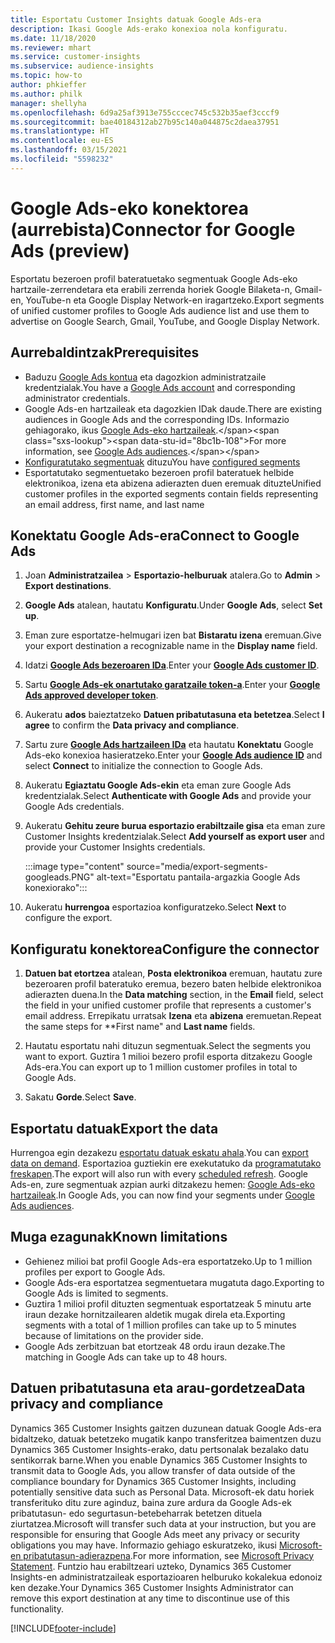 ```yaml
---
title: Esportatu Customer Insights datuak Google Ads-era
description: Ikasi Google Ads-erako konexioa nola konfiguratu.
ms.date: 11/18/2020
ms.reviewer: mhart
ms.service: customer-insights
ms.subservice: audience-insights
ms.topic: how-to
author: phkieffer
ms.author: philk
manager: shellyha
ms.openlocfilehash: 6d9a25af3913e755cccec745c532b35aef3cccf9
ms.sourcegitcommit: bae40184312ab27b95c140a044875c2daea37951
ms.translationtype: HT
ms.contentlocale: eu-ES
ms.lasthandoff: 03/15/2021
ms.locfileid: "5598232"
---
```

# <a name="connector-for-google-ads-preview"></a><span data-ttu-id="8bc1b-103">Google Ads-eko konektorea (aurrebista)</span><span class="sxs-lookup"><span data-stu-id="8bc1b-103">Connector for Google Ads (preview)</span></span>

<span data-ttu-id="8bc1b-104">Esportatu bezeroen profil bateratuetako segmentuak Google Ads-eko hartzaile-zerrendetara eta erabili zerrenda horiek Google Bilaketa-n, Gmail-en, YouTube-n eta Google Display Network-en iragartzeko.</span><span class="sxs-lookup"><span data-stu-id="8bc1b-104">Export segments of unified customer profiles to Google Ads audience list and use them to advertise on Google Search, Gmail, YouTube, and Google Display Network.</span></span> 

## <a name="prerequisites"></a><span data-ttu-id="8bc1b-105">Aurrebaldintzak</span><span class="sxs-lookup"><span data-stu-id="8bc1b-105">Prerequisites</span></span>

-   <span data-ttu-id="8bc1b-106">Baduzu [Google Ads kontua](https://ads.google.com/) eta dagozkion administratzaile kredentzialak.</span><span class="sxs-lookup"><span data-stu-id="8bc1b-106">You have a [Google Ads account](https://ads.google.com/) and corresponding administrator credentials.</span></span>
-   <span data-ttu-id="8bc1b-107">Google Ads-en hartzaileak eta dagozkien IDak daude.</span><span class="sxs-lookup"><span data-stu-id="8bc1b-107">There are existing audiences in Google Ads and the corresponding IDs.</span></span> <span data-ttu-id="8bc1b-108">Informazio gehiagorako, ikus [Google Ads-eko hartzaileak](https://support.google.com/google-ads/answer/7558048?hl=en#:~:text=Audience%20lists%20is%20a%20section,Display%20Network%20through%20remarketing%20campaigns.).</span><span class="sxs-lookup"><span data-stu-id="8bc1b-108">For more information, see [Google Ads audiences](https://support.google.com/google-ads/answer/7558048?hl=en#:~:text=Audience%20lists%20is%20a%20section,Display%20Network%20through%20remarketing%20campaigns.).</span></span>
-   <span data-ttu-id="8bc1b-109">[Konfiguratutako segmentuak](segments.md) dituzu</span><span class="sxs-lookup"><span data-stu-id="8bc1b-109">You have [configured segments](segments.md)</span></span>
-   <span data-ttu-id="8bc1b-110">Esportatutako segmentuetako bezeroen profil bateratuek helbide elektronikoa, izena eta abizena adierazten duen eremuak dituzte</span><span class="sxs-lookup"><span data-stu-id="8bc1b-110">Unified customer profiles in the exported segments contain fields representing an email address, first name, and last name</span></span>

## <a name="connect-to-google-ads"></a><span data-ttu-id="8bc1b-111">Konektatu Google Ads-era</span><span class="sxs-lookup"><span data-stu-id="8bc1b-111">Connect to Google Ads</span></span>

1. <span data-ttu-id="8bc1b-112">Joan **Administratzailea** > **Esportazio-helburuak** atalera.</span><span class="sxs-lookup"><span data-stu-id="8bc1b-112">Go to **Admin** > **Export destinations**.</span></span>

1. <span data-ttu-id="8bc1b-113">**Google Ads** atalean, hautatu **Konfiguratu**.</span><span class="sxs-lookup"><span data-stu-id="8bc1b-113">Under **Google Ads**, select **Set up**.</span></span>

1. <span data-ttu-id="8bc1b-114">Eman zure esportatze-helmugari izen bat **Bistaratu izena** eremuan.</span><span class="sxs-lookup"><span data-stu-id="8bc1b-114">Give your export destination a recognizable name in the **Display name** field.</span></span>

1. <span data-ttu-id="8bc1b-115">Idatzi **[Google Ads bezeroaren IDa](https://support.google.com/google-ads/answer/1704344)**.</span><span class="sxs-lookup"><span data-stu-id="8bc1b-115">Enter your **[Google Ads customer ID](https://support.google.com/google-ads/answer/1704344)**.</span></span>

1. <span data-ttu-id="8bc1b-116">Sartu **[Google Ads-ek onartutako garatzaile token-a](https://developers.google.com/google-ads/api/docs/first-call/dev-token)**.</span><span class="sxs-lookup"><span data-stu-id="8bc1b-116">Enter your **[Google Ads approved developer token](https://developers.google.com/google-ads/api/docs/first-call/dev-token)**.</span></span>

1. <span data-ttu-id="8bc1b-117">Aukeratu **ados** baieztatzeko **Datuen pribatutasuna eta betetzea**.</span><span class="sxs-lookup"><span data-stu-id="8bc1b-117">Select **I agree** to confirm the **Data privacy and compliance**.</span></span>

1. <span data-ttu-id="8bc1b-118">Sartu zure **[Google Ads hartzaileen IDa](https://support.google.com/google-ads/answer/7558048?hl=en#:~:text=Audience%20lists%20is%20a%20section,Display%20Network%20through%20remarketing%20campaigns.)** eta hautatu **Konektatu** Google Ads-eko konexioa hasieratzeko.</span><span class="sxs-lookup"><span data-stu-id="8bc1b-118">Enter your **[Google Ads audience ID](https://support.google.com/google-ads/answer/7558048?hl=en#:~:text=Audience%20lists%20is%20a%20section,Display%20Network%20through%20remarketing%20campaigns.)** and select **Connect** to initialize the connection to Google Ads.</span></span>

1. <span data-ttu-id="8bc1b-119">Aukeratu **Egiaztatu Google Ads-ekin** eta eman zure Google Ads kredentzialak.</span><span class="sxs-lookup"><span data-stu-id="8bc1b-119">Select **Authenticate with Google Ads** and provide your Google Ads credentials.</span></span>

1. <span data-ttu-id="8bc1b-120">Aukeratu **Gehitu zeure burua esportazio erabiltzaile gisa** eta eman zure Customer Insights kredentzialak.</span><span class="sxs-lookup"><span data-stu-id="8bc1b-120">Select **Add yourself as export user** and provide your Customer Insights credentials.</span></span>

   :::image type="content" source="media/export-segments-googleads.PNG" alt-text="Esportatu pantaila-argazkia Google Ads konexiorako":::

1. <span data-ttu-id="8bc1b-122">Aukeratu **hurrengoa** esportazioa konfiguratzeko.</span><span class="sxs-lookup"><span data-stu-id="8bc1b-122">Select **Next** to configure the export.</span></span>

## <a name="configure-the-connector"></a><span data-ttu-id="8bc1b-123">Konfiguratu konektorea</span><span class="sxs-lookup"><span data-stu-id="8bc1b-123">Configure the connector</span></span>

1. <span data-ttu-id="8bc1b-124">**Datuen bat etortzea** atalean, **Posta elektronikoa** eremuan, hautatu zure bezeroaren profil bateratuko eremua, bezero baten helbide elektronikoa adierazten duena.</span><span class="sxs-lookup"><span data-stu-id="8bc1b-124">In the **Data matching** section, in the **Email** field, select the field in your unified customer profile that represents a customer's email address.</span></span> <span data-ttu-id="8bc1b-125">Errepikatu urratsak **Izena** eta **abizena** eremuetan.</span><span class="sxs-lookup"><span data-stu-id="8bc1b-125">Repeat the same steps for \*\*First name" and **Last name** fields.</span></span>

1. <span data-ttu-id="8bc1b-126">Hautatu esportatu nahi dituzun segmentuak.</span><span class="sxs-lookup"><span data-stu-id="8bc1b-126">Select the segments you want to export.</span></span> <span data-ttu-id="8bc1b-127">Guztira 1 milioi bezero profil esporta ditzakezu Google Ads-era.</span><span class="sxs-lookup"><span data-stu-id="8bc1b-127">You can export up to 1 million customer profiles in total to Google Ads.</span></span>

1. <span data-ttu-id="8bc1b-128">Sakatu **Gorde**.</span><span class="sxs-lookup"><span data-stu-id="8bc1b-128">Select **Save**.</span></span>

## <a name="export-the-data"></a><span data-ttu-id="8bc1b-129">Esportatu datuak</span><span class="sxs-lookup"><span data-stu-id="8bc1b-129">Export the data</span></span>

<span data-ttu-id="8bc1b-130">Hurrengoa egin dezakezu [esportatu datuak eskatu ahala](export-destinations.md).</span><span class="sxs-lookup"><span data-stu-id="8bc1b-130">You can [export data on demand](export-destinations.md).</span></span> <span data-ttu-id="8bc1b-131">Esportazioa guztiekin ere exekutatuko da [programatutako freskapen](system.md#schedule-tab).</span><span class="sxs-lookup"><span data-stu-id="8bc1b-131">The export will also run with every [scheduled refresh](system.md#schedule-tab).</span></span> <span data-ttu-id="8bc1b-132">Google Ads-en, zure segmentuak azpian aurki ditzakezu hemen: [Google Ads-eko hartzaileak](https://support.google.com/google-ads/answer/7558048?hl=en/).</span><span class="sxs-lookup"><span data-stu-id="8bc1b-132">In Google Ads, you can now find your segments under [Google Ads audiences](https://support.google.com/google-ads/answer/7558048?hl=en/).</span></span>

## <a name="known-limitations"></a><span data-ttu-id="8bc1b-133">Muga ezagunak</span><span class="sxs-lookup"><span data-stu-id="8bc1b-133">Known limitations</span></span>

- <span data-ttu-id="8bc1b-134">Gehienez milioi bat profil Google Ads-era esportatzeko.</span><span class="sxs-lookup"><span data-stu-id="8bc1b-134">Up to 1 million profiles per export to Google Ads.</span></span>
- <span data-ttu-id="8bc1b-135">Google Ads-era esportatzea segmentuetara mugatuta dago.</span><span class="sxs-lookup"><span data-stu-id="8bc1b-135">Exporting to Google Ads is limited to segments.</span></span>
- <span data-ttu-id="8bc1b-136">Guztira 1 milioi profil dituzten segmentuak esportatzeak 5 minutu arte iraun dezake hornitzailearen aldetik mugak direla eta.</span><span class="sxs-lookup"><span data-stu-id="8bc1b-136">Exporting segments with a total of 1 million profiles can take up to 5 minutes because of limitations on the provider side.</span></span> 
- <span data-ttu-id="8bc1b-137">Google Ads zerbitzuan bat etortzeak 48 ordu iraun dezake.</span><span class="sxs-lookup"><span data-stu-id="8bc1b-137">The matching in Google Ads can take up to 48 hours.</span></span>

## <a name="data-privacy-and-compliance"></a><span data-ttu-id="8bc1b-138">Datuen pribatutasuna eta arau-gordetzea</span><span class="sxs-lookup"><span data-stu-id="8bc1b-138">Data privacy and compliance</span></span>

<span data-ttu-id="8bc1b-139">Dynamics 365 Customer Insights gaitzen duzunean datuak Google Ads-era bidaltzeko, datuak betetzeko mugatik kanpo transferitzea baimentzen duzu Dynamics 365 Customer Insights-erako, datu pertsonalak bezalako datu sentikorrak barne.</span><span class="sxs-lookup"><span data-stu-id="8bc1b-139">When you enable Dynamics 365 Customer Insights to transmit data to Google Ads, you allow transfer of data outside of the compliance boundary for Dynamics 365 Customer Insights, including potentially sensitive data such as Personal Data.</span></span> <span data-ttu-id="8bc1b-140">Microsoft-ek datu horiek transferituko ditu zure aginduz, baina zure ardura da Google Ads-ek pribatutasun- edo segurtasun-betebeharrak betetzen dituela ziurtatzea.</span><span class="sxs-lookup"><span data-stu-id="8bc1b-140">Microsoft will transfer such data at your instruction, but you are responsible for ensuring that Google Ads meet any privacy or security obligations you may have.</span></span> <span data-ttu-id="8bc1b-141">Informazio gehiago eskuratzeko, ikusi [Microsoft-en pribatutasun-adierazpena](https://go.microsoft.com/fwlink/?linkid=396732).</span><span class="sxs-lookup"><span data-stu-id="8bc1b-141">For more information, see [Microsoft Privacy Statement](https://go.microsoft.com/fwlink/?linkid=396732).</span></span>
<span data-ttu-id="8bc1b-142">Funtzio hau erabiltzeari uzteko, Dynamics 365 Customer Insights-en administratzaileak esportazioaren helburuko kokalekua edonoiz ken dezake.</span><span class="sxs-lookup"><span data-stu-id="8bc1b-142">Your Dynamics 365 Customer Insights Administrator can remove this export destination at any time to discontinue use of this functionality.</span></span>


[!INCLUDE[footer-include](../includes/footer-banner.md)]